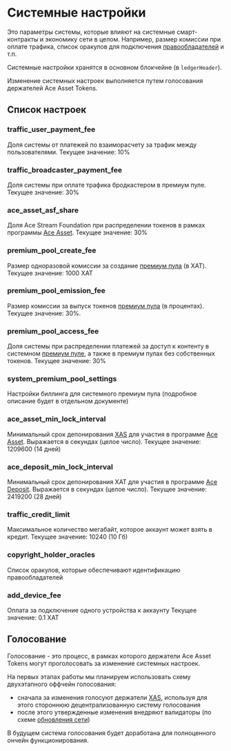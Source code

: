# Системные настройки

Это параметры системы, которые влияют на системные смарт-контракты и экономику сети в целом. Например, размер комиссии при оплате трафика, список оракулов для подключения [правообладателей][1] и т.п.

Системные настройки хранятся в основном блокчейне (в `ledgerHeader`).

Изменение системных настроек выполняется путем голосования держателей Ace Asset Tokens.


## Список настроек

### traffic_user_payment_fee
Доля системы от платежей по взаиморасчету за трафик между пользователями.
Текущее значение: 10%

### traffic_broadcaster_payment_fee
Доля системы при оплате трафика бродкастером в премиум пуле.
Текущее значение: 30%

### ace_asset_asf_share
Доля Ace Stream Foundation при распределении токенов в рамках программы [Ace Asset][2].
Текущее значение: 30%

### premium_pool_create_fee
Размер одноразовой комиссии за создание [премиум пула][5] (в XAT).
Текущее значение: 1000 XAT

### premium_pool_emission_fee
Размер комиссии за выпуск токенов [премиум пула][5] (в процентах).
Текущее значение: 30%.

### premium_pool_access_fee
Доля системы при распределении платежей за доступ к контенту в системном [премиум пуле][5], а также в премиум пулах без собственных токенов.
Текущее значение: 30%

### system_premium_pool_settings
Настройки биллинга для системного премиум пула (подробное описание будет в отдельном документе)

### ace_asset_min_lock_interval
Минимальный срок депонирования [XAS][6] для участия в программе [Ace Asset][2].
Выражается в секундах (целое число).
Текущее значение: 1209600 (14 дней)

### ace_deposit_min_lock_interval
Минимальный срок депонирования XAT для участия в программе [Ace Deposit][4].
Выражается в секундах (целое число).
Текущее значение: 2419200 (28 дней)

### traffic_credit_limit
Максимальное количество мегабайт, которое аккаунт может взять в кредит.
Текущее значение: 10240 (10 Гб)

### copyright_holder_oracles
Список оракулов, которые обеспечивают идентификацию правообладателей

### add_device_fee
Оплата за подключение одного устройства к аккаунту
Текущее значение: 0.1 XAT

## Голосование

Голосование - это процесс, в рамках которого держатели Ace Asset Tokens могут проголосовать за изменение системных настроек.

На первых этапах работы мы планируем использовать схему двухэтапного оффчейн голосования:

- сначала за изменения голосуют держатели [XAS][6], используя для этого стороннюю децентрализованную систему голосования
- после этого утвержденные изменения внедряют валидаторы (по схеме [обновления сети][3])

В будущем система голосования будет доработана для полноценного ончейн функционирования.

[1]: ../network-participants/copyright-holders.md
[2]: ../services/ace-asset.md
[3]: https://developers.stellar.org/docs/run-core-node/network-upgrades/
[4]: ../services/ace-deposit.md
[5]: ../services/premium-pool.md
[6]: ../system-tokens/ace-asset.md
